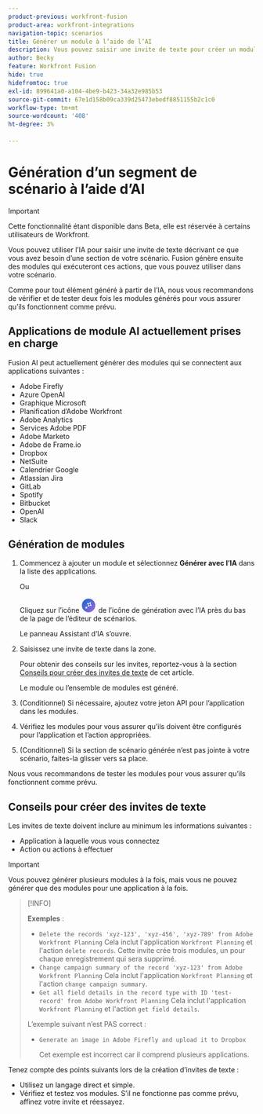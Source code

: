 ```yaml
---
product-previous: workfront-fusion
product-area: workfront-integrations
navigation-topic: scenarios
title: Générer un module à l’aide de l’AI
description: Vous pouvez saisir une invite de texte pour créer un module HTTP configuré à l’invite.
author: Becky
feature: Workfront Fusion
hide: true
hidefromtoc: true
exl-id: 899641a0-a104-4be9-b423-34a32e985b53
source-git-commit: 67e1d158b09ca339d25473ebedf8851155b2c1c0
workflow-type: tm+mt
source-wordcount: '408'
ht-degree: 3%

---
```


# Génération d’un segment de scénario à l’aide d’AI

<!--DO NOT DELETE - linked through CSH-->

>[!IMPORTANT]
>
>Cette fonctionnalité étant disponible dans Beta, elle est réservée à certains utilisateurs de Workfront.

Vous pouvez utiliser l’IA pour saisir une invite de texte décrivant ce que vous avez besoin d’une section de votre scénario. Fusion génère ensuite des modules qui exécuteront ces actions, que vous pouvez utiliser dans votre scénario.

Comme pour tout élément généré à partir de l’IA, nous vous recommandons de vérifier et de tester deux fois les modules générés pour vous assurer qu’ils fonctionnent comme prévu.

## Applications de module AI actuellement prises en charge

Fusion AI peut actuellement générer des modules qui se connectent aux applications suivantes :

* Adobe Firefly
* Azure OpenAI
* Graphique Microsoft
* Planification d’Adobe Workfront
* Adobe Analytics
* Services Adobe PDF
* Adobe Marketo
* Adobe de Frame.io
* Dropbox
* NetSuite
* Calendrier Google
* Atlassian Jira
* GitLab
* Spotify
* Bitbucket
* OpenAI
* Slack

## Génération de modules

1. Commencez à ajouter un module et sélectionnez **Générer avec l’IA** dans la liste des applications.

   Ou

   Cliquez sur l’icône ![Générer avec l’IA](assets/generate-with-ai-icon-beta.png) de l’icône de génération avec l’IA près du bas de la page de l’éditeur de scénarios.

   Le panneau Assistant d’IA s’ouvre.
1. Saisissez une invite de texte dans la zone.

   Pour obtenir des conseils sur les invites, reportez-vous à la section [Conseils pour créer des invites de texte](#tips-for-creating-text-prompts) de cet article.

   Le module ou l’ensemble de modules est généré.
1. (Conditionnel) Si nécessaire, ajoutez votre jeton API pour l’application dans les modules.
1. Vérifiez les modules pour vous assurer qu’ils doivent être configurés pour l’application et l’action appropriées.
1. (Conditionnel) Si la section de scénario générée n’est pas jointe à votre scénario, faites-la glisser vers sa place.

Nous vous recommandons de tester les modules pour vous assurer qu’ils fonctionnent comme prévu.

## Conseils pour créer des invites de texte

Les invites de texte doivent inclure au minimum les informations suivantes :

* Application à laquelle vous vous connectez
* Action ou actions à effectuer

>[!IMPORTANT]
>
>Vous pouvez générer plusieurs modules à la fois, mais vous ne pouvez générer que des modules pour une application à la fois.

>[!INFO]
>
>**Exemples** :
>
>* `Delete the records 'xyz-123', 'xyz-456', 'xyz-789' from Adobe Workfront Planning`
>Cela inclut l&#39;application `Workfront Planning` et l&#39;action `delete records`. Cette invite crée trois modules, un pour chaque enregistrement qui sera supprimé.
>* `Change campaign summary of the record 'xyz-123' from Adobe Workfront Planning`
>Cela inclut l&#39;application `Workfront Planning` et l&#39;action `change campaign summary`.
>* `Get all field details in the record type with ID 'test-record' from Adobe Workfront Planning`
>Cela inclut l&#39;application `Workfront Planning` et l&#39;action `get field details`.
>
>L’exemple suivant n’est PAS correct :
>* `Generate an image in Adobe Firefly and upload it to Dropbox`
>
>    Cet exemple est incorrect car il comprend plusieurs applications.

Tenez compte des points suivants lors de la création d’invites de texte :

* Utilisez un langage direct et simple.
* Vérifiez et testez vos modules. S’il ne fonctionne pas comme prévu, affinez votre invite et réessayez.
